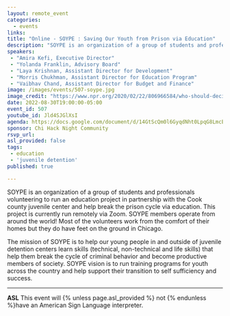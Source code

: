 ```yaml
---
layout: remote_event
categories:
  - events
links: 
title: "Online - SOYPE : Saving Our Youth from Prison via Education"
description: "SOYPE is an organization of a group of students and professionals volunteering to run an education project in partnership with the Cook county juvenile center and help break the prison cycle via education. The  mission of SOYPE is to help our young people in and outside of juvenile detention centers learn skills (technical, non-technical and life skills) that help them break the cycle of criminal behavior and become productive members of society. SOYPE vision is to run training programs for youth across the country and help support their transition to self sufficiency and success."
speakers:
 - "Amira Kefi, Executive Director"
 - "Yolanda Franklin, Advisory Board"
 - "Laya Krishnan, Assistant Director for Development"
 - "Morris Chukhman, Assistant Director for Education Program"
 - "Vaibhav Chand, Assistant Director for Budget and Finance"
image: /images/events/507-soype.jpg
image_credit: "https://www.npr.org/2020/02/22/806966584/who-should-decide-what-books-are-allowed-in-prison"
date: 2022-08-30T19:00:00-05:00
event_id: 507
youtube_id: Jld4SJGlXsI
agenda: https://docs.google.com/document/d/14GtScQm0l6GyqdNht0LpqG8LmcEF7i3COjNJ06PaTj8/edit#
sponsor: Chi Hack Night Community
rsvp_url: 
asl_provided: false
tags: 
 - education
 - 'juvenile detention'
published: true

---
```


SOYPE is an organization of a group of students and professionals volunteering to run an education project in partnership with the Cook county juvenile center and help break the prison cycle via education. This project is currently run remotely via Zoom. SOYPE members operate from around the world! Most of the volunteers work from the comfort of their homes but they do have feet on the ground in Chicago. 

The  mission of SOYPE is to help our young people in and outside of juvenile detention centers learn skills (technical, non-technical and life skills) that help them break the cycle of criminal behavior and become productive members of society. SOYPE vision is to run training programs for youth across the country and help support their transition to self sufficiency and success.

---

**ASL** This event will {% unless page.asl_provided %} not {% endunless %}have an American Sign Language interpreter.


